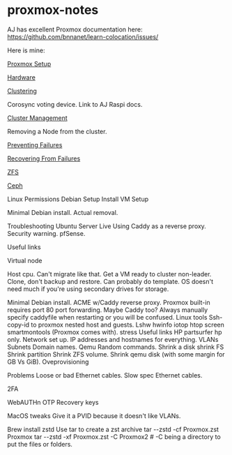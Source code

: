# proxmox-notes

AJ has excellent Proxmox documentation here: https://github.com/bnnanet/learn-colocation/issues/

Here is mine:

[Proxmox Setup](Proxmox%20Setup.md)

[Hardware](Hardware.md)

[Clustering](Clustering.md)

Corosync voting device.
Link to AJ Raspi docs.

[Cluster Management](Cluster%20Management.md)

Removing a Node from the cluster.

[Preventing Failures](Preventing%20Failures.md)

[Recovering From Failures](Recovering%20From%20Failures.md)

[ZFS](ZFS.md)

[Ceph](Ceph.md)

Linux Permissions
Debian Setup
Install
VM Setup

Minimal Debian install.
Actual removal.

Troubleshooting
Ubuntu Server Live
Using Caddy as a reverse proxy.
Security warning.
pfSense.

Useful links

Virtual node

Host cpu. Can't migrate like that.
Get a VM ready to cluster non-leader.
Clone, don't backup and restore. Can probably do template.
OS doesn't need much if you're using secondary drives for storage.

Minimal Debian install.
ACME w/Caddy reverse proxy.
Proxmox built-in requires port 80 port forwarding. Maybe Caddy too?
Always manually specify caddyfile when restarting or you will be confused.
Linux tools
Ssh-copy-id to proxmox nested host and guests.
Lshw
hwinfo
iotop
htop
screen
smartmontools (Proxmox comes with).
stress
Useful links
HP partsurfer hp only.
Network set up.
IP addresses and hostnames for everything.
VLANs
Subnets
Domain names.
Qemu
Random commands.
Shrink a disk
shrink FS
Shrink partition
Shrink ZFS volume.
Shrink qemu disk (with some margin for GB Vs GiB).
Oveprovisioning

Problems
Loose or bad Ethernet cables.
Slow spec Ethernet cables.


2FA

WebAUTHn
OTP
Recovery keys

MacOS tweaks
Give it a PVID because it doesn't like VLANs.

Brew install zstd
Use tar to create a zst archive
tar --zstd -cf Proxmox.zst Proxmox
tar --zstd -xf Proxmox.zst -C Proxmox2 # -C being a directory to put the files or folders.
